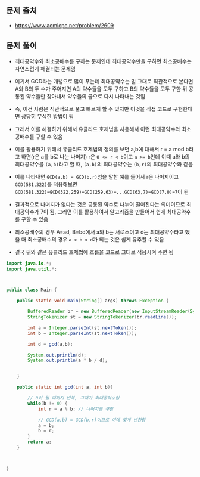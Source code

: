 ## 문제 출처
- https://www.acmicpc.net/problem/2609

## 문제 풀이
- 최대공약수와 최소공배수를 구하는 문제인데 최대공약수만을 구하면 최소공배수는 자연스럽게 해결되는 문제임

- 여기서 GCD라는 개념으로 많이 푸는데 최대공약수는 말 그대로 직관적으로 본다면 A와 B의 두 수가 주어지면 A의 약수들을 모두 구하고 B의 약수들을 모두 구한 뒤 공통된 약수들만 찾아내서 약수들의 곱으로 다시 나타내는 것임

- 즉, 이건 사람은 직관적으로 풀고 빠르게 할 수 있지만 이것을 직접 코드로 구현한다면 상당히 무식한 방법이 됨

- 그래서 이를 해결하기 위해서 유클리드 호제법을 사용해서 이런 최대공약수와 최소공배수를 구할 수 있음

- 이를 활용하기 위해서 유클리드 호제법의 정의를 보면 a,b에 대해서 r = a mod b라고 하면(r은 a를 b로 나눈 나머지) r은 `0 <= r < b`이고 `a >= b`인데 이때 a와 b의 최대공약수를 `(a,b)`라고 할 때, `(a,b)`의 최대공약수는 `(b,r)`의 최대공약수와 같음

- 이를 나타내면 `GCD(a,b) = GCD(b,r)`임을 말함 예를 들어서 r은 나머지이고 `GCD(581,322)`를 적용해보면 `GCD(581,322)=GCD(322,259)=GCD(259,63)=...GCD(63,7)=GCD(7,0)=7`이 됨

- 결과적으로 나머지가 없다는 것은 공통된 약수로 나누어 떨어진다는 의미이므로 최대공약수가 7이 됨, 그러면 이를 활용하여서 알고리즘을 만들어서 쉽게 최대공약수를 구할 수 있음

- 최소공배수의 경우 A=ad, B=bd에서 a와 b는 서로소이고 d는 최대공약수라고 했을 때 최소공배수의 경우 `a x b x d`가 되는 것은 쉽게 유추할 수 있음

- 결국 위와 같은 유클리드 호제법에 흐름을 코드로 그대로 적용시켜 주면 됨

```java
import java.io.*;
import java.util.*;



public class Main {

    public static void main(String[] args) throws Exception {

        BufferedReader br = new BufferedReader(new InputStreamReader(System.in));
        StringTokenizer st = new StringTokenizer(br.readLine());

        int a = Integer.parseInt(st.nextToken());
        int b = Integer.parseInt(st.nextToken());

        int d = gcd(a,b);

        System.out.println(d);
        System.out.println(a * b / d);


    }

    public static int gcd(int a, int b){

        // 0이 될 때까지 반복, 그때가 최대공약수임
        while(b != 0) {
            int r = a % b; // 나머지를 구함

            // GCD(a,b) = GCD(b,r)이므로 이에 맞게 변환함
            a = b;
            b = r;
        }
        return a;
    }



}
```
